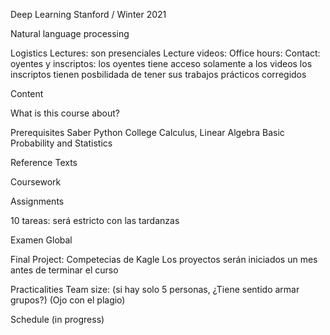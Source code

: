 Deep Learning
Stanford / Winter 2021

Natural language processing

Logistics
    Lectures: son presenciales 
    Lecture videos:
    Office hours:
    Contact:
    oyentes y inscriptos:
    	los oyentes tiene acceso solamente a los videos
	los inscriptos tienen posbilidada de tener sus trabajos prácticos corregidos

Content

What is this course about?

Prerequisites
    Saber Python
    College Calculus, Linear Algebra
    Basic Probability and Statistics

Reference Texts

Coursework

Assignments

10 tareas: será estricto con las tardanzas

Examen Global

Final Project:
	Competecias de Kagle
	Los proyectos serán iniciados un mes antes de terminar el curso  

Practicalities
    Team size: (si hay solo 5 personas, ¿Tiene sentido armar grupos?)
	(Ojo con el plagio)

Schedule (in progress)
